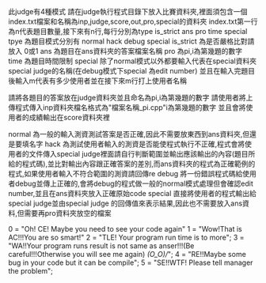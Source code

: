 此judge有4種模式
請在judge執行程式目錄下放入比賽資料夾,裡面須包含一個index.txt檔案和名稱為inp,judge,score,out,pro,special的資料夾
index.txt第一行為n代表題目數量,接下來有n行,每行分別為type is_strict ans pro time special
tpye 為題目模式分別有 normal hack debug special
is_strict 為是否嚴格比對請放入 0或1
ans 為題目在ans資料夾的答案檔案名稱
pro 為pi,i為第幾題的數字
time 為題目時間限制
special 除了normal模式以外都要輸入代表在special資料夾special judge的名稱(在debug模式下special 為edit number)
並且在輸入完題目後輸入m代表有多少使用者並在接下來m行打上使用者名稱

請將各題目的答案放在judge資料夾並且命名為pi,i為第幾題的數字
請使用者將上傳程式傳入inp資料夾檔名格式為"檔案名稱_pi.cpp"i為第幾題的數字
並且會將使用者的成績輸出在score資料夾裡

normal 為一般的輸入測資測試答案是否正確,因此不需要放東西到ans資料夾,但還是要填名字
hack 為測試使用者輸入的測資是否能使程式執行不正確,程式會將使用者的文件傳入special judge裡面請自行判斷範圍並輸出應該輸出的內容(題目所給的程式碼),並比對輸出內容跟正確答案的差別,而ans資料夾的程式為正確範例的程式,如果使用者輸入不符合範圍的測資請回傳re
debug 將一份錯誤程式碼給使用者debug並傳上正確的,會將debug的程式做一般的normal模式處理但會確認edit number,並且在ans資料夾放入正確原始code
special 直接將使用者的程式輸出給special judge並由special judge 的回傳值來表示結果,因此也不需要放入ans資料,但需要再pro資料夾放空的檔案

0 = "Oh! CE! Maybe you need to see your code again"
1 = "Wow!That is AC!!!You are so smart!"
2 = "TLE! Your program run time is to more";
3 = "WA!!Your program runs result is not same as anser!!!(Be careful!!!Otherwise you will see me again) *\(O_O)/*";
4 = "RE!!Maybe some bug in your code but it can be compile";
5 = "SE!!WTF! Please tell manager the problem";